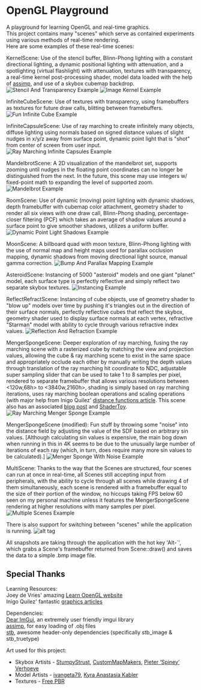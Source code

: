 # OpenGL Playground
A playground for learning OpenGL and real-time graphics. <br/>
This project contains many "scenes" which serve as contained experiments using various methods of real-time rendering.<br/>
Here are some examples of these real-time scenes:

KernelScene: Use of the stencil buffer, Blinn-Phong lighting with a constant directional lighting, a dynamic positional 
lighting with attenuation, and a spotlighting (virtual flashlight) with attenuation, textures with transparency, a real-time kernel 
post-processing shader, model data loaded with the help of [assimp](https://github.com/assimp/assimp), and use of a skybox
cubemap backdrop.
![Stencil And Transparency Example](https://raw.githubusercontent.com/Lucodivo/RepoSampleImages/master/OpenGLScenes/StencilTransparency.png)
![Image Kernel Example](https://raw.githubusercontent.com/Lucodivo/RepoSampleImages/master/OpenGLScenes/Kernel.png)

InfiniteCubeScene: Use of textures with transparency, using framebuffers as textures for future draw calls, 
blitting between framebuffers.
![Fun Infinite Cube Example](https://raw.githubusercontent.com/Lucodivo/RepoSampleImages/master/OpenGLScenes/InfiniteCube.png)

InfiniteCapsuleScene: Use of ray marching to create infinitely many objects, diffuse lighting using normals
based on signed distance values of slight nudges in x/y/z away from surface point, dynamic point light that is "shot"
from center of screen from user input.
![Ray Marching Infinite Capsules Example](https://raw.githubusercontent.com/Lucodivo/RepoSampleImages/master/OpenGLScenes/InfiniteCapsules.png)

MandelbrotScene: A 2D visualization of the mandelbrot set, supports zooming until nudges in the floating point coordinates
can no longer be distinguished from the next. In the future, this scene may use integers w/ fixed-point math to expanding
the level of supported zoom.
![Mandelbrot Example](https://raw.githubusercontent.com/Lucodivo/RepoSampleImages/master/OpenGLScenes/Mandelbrot.png)

RoomScene: Use of dynamic (moving) point lighting with dynamic shadows, depth framebuffer with cubemap color attachment, 
geometry shader to render all six views with one draw call, Blinn-Phong shading, percentage-closer filtering (PCF) which
takes an average of shadow values around a surface point to give smoother shadows, utilizes a uniform buffer.
![Dynamic Point Light Shadows Example](https://raw.githubusercontent.com/Lucodivo/RepoSampleImages/master/OpenGLScenes/DynamicShadowsPointLight.png)

MoonScene: A billboard quad with moon texture, Blinn-Phong lighting with the use of normal map and height maps used for 
parallax occlusion mapping, dynamic shadows from moving directional light source, manual gamma correction.
![Bump And Parallax Mapping Example](https://raw.githubusercontent.com/Lucodivo/RepoSampleImages/master/OpenGLScenes/BumpParallax.png)

AsteroidScene: Instancing of 5000 "asteroid" models and one giant "planet" model, each surface type is perfectly reflective and simply 
reflect two separate skybox textures.
![Instancing Example](https://raw.githubusercontent.com/Lucodivo/RepoSampleImages/master/OpenGLScenes/Instancing.png)

ReflectRefractScene: Instancing of cube objects, use of geometry shader to "blow up" models over time by pushing it's triangles 
out in the direction of their surface normals, perfectly reflective cubes that reflect the skybox, geometry shader used to 
display surface normals at each vertex, refractive "Starman" model with ability to cycle through various refractive index
values.
![Reflection And Refraction Example](https://raw.githubusercontent.com/Lucodivo/RepoSampleImages/master/OpenGLScenes/ReflectRefract.png)

MengerSpongeScene: Deeper exploration of ray marching, fusing the ray marching scene with a rasterized cube by matching the view and
projection values, allowing the cube & ray marching scene to exist in the same space and appropriately occlude each other by 
manually writing the depth values through translation of the ray marching hit coordinate to NDC, adjustable super sampling slider that 
can be used to take 1 to 8 samples per pixel, rendered to separate framebuffer that allows various resolutions between <120w,68h> to 
<3840w,2160h>, shading is simply based on ray marching iterations, uses ray marching boolean operations and scaling operations (with 
major help from Inigo Quilez' [distance functions article](https://iquilezles.org/www/articles/distfunctions/distfunctions.htm). 
This scene also has an associated [blog post](http://connorahaskins.com/menger_sponge.html) and [ShaderToy](https://www.google.com/url?q=https://www.shadertoy.com/view/3lKSWh&sa=D&ust=1592278564027000).
![Ray Marching Menger Sponge Example](https://raw.githubusercontent.com/Lucodivo/RepoSampleImages/master/OpenGLScenes/MengerPrison3840x2160.png)

MengerSpongeScene (modified): Fun stuff by throwing some "noise" into the distance field by adjusting the value of the SDF based
on arbitrary sin values. [Although calculating sin values is expensive, the main bog down when running in this in 4K seems to be due 
to the unusually large number of iterations of each ray (which, in turn, does require many more sin values to be calculated).]
![Menger Sponge With Noise Example](https://raw.githubusercontent.com/Lucodivo/RepoSampleImages/master/OpenGLScenes/MengerNoisePrison.png)

MultiScene: Thanks to the way that the Scenes are structured, four scenes can run at once in real-time, all Scenes still
accepting input from peripherals, with the ability to cycle through all scenes while drawing 4 of them simultaneously, each
scene is rendered with a framebuffer equal to the size of their portion of the window, no hiccups taking FPS below 60 seen on my 
personal machine unless it features the MengerSpongeScene rendering at higher resolutions with many samples per pixel.
![Multiple Scenes Example](https://raw.githubusercontent.com/Lucodivo/RepoSampleImages/master/OpenGLScenes/MultiScene.png)

There is also support for switching between "scenes" while the application is running.
![alt tag](https://raw.githubusercontent.com/Lucodivo/RepoSampleImages/master/OpenGLScenes/SwitchScenes.png)

All snapshots are taking through the application with the hot key 'Alt-`', which grabs a Scene's framebuffer returned from 
Scene::draw() and saves the data to a simple .bmp image file.

## Special Thanks

Learning Resources: <br/>
Joey de Vries' amazing [Learn OpenGL website](https://learnopengl.com/) <br/>
Inigo Quilez' fantastic [graphics articles](https://www.iquilezles.org/) <br/>

Dependencies: <br/>
[Dear ImGui](https://github.com/ocornut/imgui), an extremely user friendly imgui library<br/>
[assimp](https://github.com/assimp/assimp), for easy loading of .obj files<br/>
[stb](https://github.com/nothings/stb), awesome header-only dependencies (specifically stb_image & stb_truetype)

Art used for this project:
* Skybox Artists - [StumpyStrust](https://opengameart.org/users/stumpystrust), [CustomMapMakers](http://www.custommapmakers.org/skyboxes.php), [Pieter ‘Spiney’ Verhoeve](https://opengameart.org/users/spiney) <br/>
* Model Artists - [ivangeta79](https://sketchfab.com/ivangeta79), [Kyra Anastasia Kabler](https://www.kyraanastasia.com/)
* Textures - [Free PBR](https://freepbr.com/)
